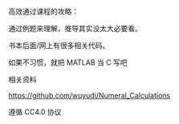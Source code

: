 # 

高效通过课程的攻略：

通过例题来理解，推导其实没太大必要看。

书本后面/网上有很多相关代码。

如果不习惯，就把 MATLAB 当 C 写吧

相关资料

https://github.com/wuyudi/Numeral_Calculations

遵循 CC4.0 协议
